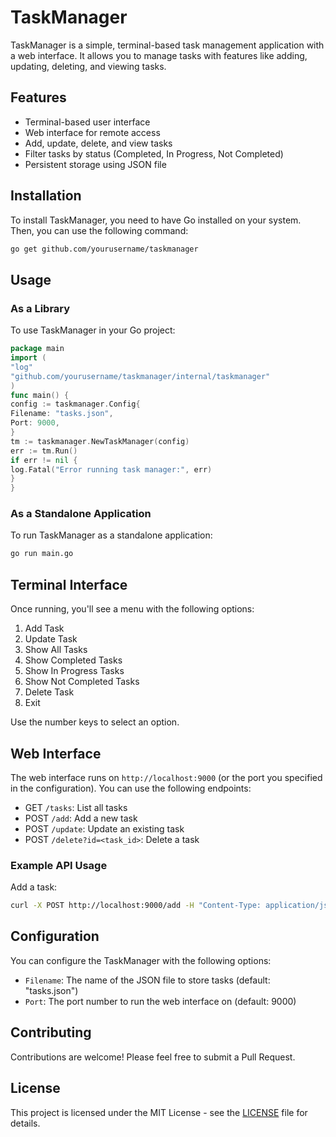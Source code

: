 # TaskManager

TaskManager is a simple, terminal-based task management application with a web interface. It allows you to manage tasks with features like adding, updating, deleting, and viewing tasks.

## Features

- Terminal-based user interface
- Web interface for remote access
- Add, update, delete, and view tasks
- Filter tasks by status (Completed, In Progress, Not Completed)
- Persistent storage using JSON file

## Installation

To install TaskManager, you need to have Go installed on your system. Then, you can use the following command:

```bash
go get github.com/yourusername/taskmanager
```

## Usage

### As a Library

To use TaskManager in your Go project:


```go
package main
import (
"log"
"github.com/yourusername/taskmanager/internal/taskmanager"
)
func main() {
config := taskmanager.Config{
Filename: "tasks.json",
Port: 9000,
}
tm := taskmanager.NewTaskManager(config)
err := tm.Run()
if err != nil {
log.Fatal("Error running task manager:", err)
}
}
```


### As a Standalone Application

To run TaskManager as a standalone application:


```bash
go run main.go
```


## Terminal Interface

Once running, you'll see a menu with the following options:

1. Add Task
2. Update Task
3. Show All Tasks
4. Show Completed Tasks
5. Show In Progress Tasks
6. Show Not Completed Tasks
7. Delete Task
8. Exit

Use the number keys to select an option.

## Web Interface

The web interface runs on `http://localhost:9000` (or the port you specified in the configuration). You can use the following endpoints:

- GET `/tasks`: List all tasks
- POST `/add`: Add a new task
- POST `/update`: Update an existing task
- POST `/delete?id=<task_id>`: Delete a task

### Example API Usage

Add a task:

```bash
curl -X POST http://localhost:9000/add -H "Content-Type: application/json" -d '{"description":"New task", "status":"Not Completed"}'
```

## Configuration

You can configure the TaskManager with the following options:

- `Filename`: The name of the JSON file to store tasks (default: "tasks.json")
- `Port`: The port number to run the web interface on (default: 9000)

## Contributing

Contributions are welcome! Please feel free to submit a Pull Request.

## License

This project is licensed under the MIT License - see the [LICENSE](LICENSE) file for details.